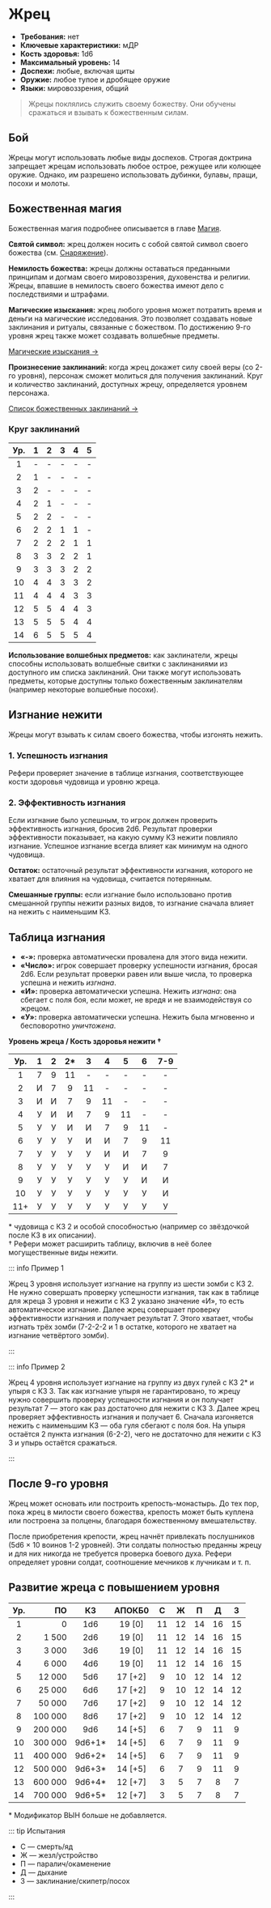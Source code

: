 # Жрец

-   **Требования:** нет
-   **Ключевые характеристики:** мДР
-   **Кость здоровья:** 1d6
-   **Максимальный уровень:** 14
-   **Доспехи:** любые, включая щиты
-   **Оружие:** любое тупое и дробящее оружие
-   **Языки:** мировоззрения, общий

> Жрецы поклялись служить своему божеству. Они обучены сражаться и взывать к божественным силам.

## Бой

Жрецы могут использовать любые виды доспехов. Строгая доктрина запрещает жрецам использовать любое острое, режущее или колющее оружие. Однако, им разрешено использовать дубинки, булавы, пращи, посохи и молоты.

## Божественная магия

Божественная магия подробнее описывается в главе [Магия](../../magic/magic/spells#божественная-магия).

**Святой символ:** жрец должен носить с собой святой символ своего божества (см. [Снаряжение](../equipment/adventuring-gear)).

**Немилость божества:** жрецы должны оставаться преданными принципам и догмам своего мировоззрения, духовенства и религии. Жрецы, впавшие в немилость своего божества имеют дело с последствиями и штрафами.

**Магические изыскания:** жрец любого уровня может потратить время и деньги на магические исследования. Это позволяет создавать новые заклинания и ритуалы, связанные с божеством. По достижению 9-го уровня жрец также может создавать волшебные предметы.

[Магические изыскания ->](../../magic/magic/magical-research)

**Произнесение заклинаний:** когда жрец докажет силу своей веры (со 2-го уровня), персонаж сможет молиться для получения заклинаний. Круг и количество заклинаний, доступных жрецу, определяется уровнем персонажа.

[Список божественных заклинаний ->](../../magic/divine/divine-spells)

### Круг заклинаний

| Ур. |  1  |  2  |  3  |  4  |  5  |
| :-: | :-: | :-: | :-: | :-: | :-: |
|  1  |  -  |  -  |  -  |  -  |  -  |
|  2  |  1  |  -  |  -  |  -  |  -  |
|  3  |  2  |  -  |  -  |  -  |  -  |
|  4  |  2  |  1  |  -  |  -  |  -  |
|  5  |  2  |  2  |  -  |  -  |  -  |
|  6  |  2  |  2  |  1  |  1  |  -  |
|  7  |  2  |  2  |  2  |  1  |  1  |
|  8  |  3  |  3  |  2  |  2  |  1  |
|  9  |  3  |  3  |  3  |  2  |  2  |
| 10  |  4  |  4  |  3  |  3  |  2  |
| 11  |  4  |  4  |  4  |  3  |  3  |
| 12  |  5  |  5  |  4  |  4  |  3  |
| 13  |  5  |  5  |  5  |  4  |  4  |
| 14  |  6  |  5  |  5  |  5  |  4  |

**Использование волшебных предметов:** как заклинатели, жрецы способны использовать волшебные свитки с заклинаниями из доступного им списка заклинаний. Они также могут использовать предметы, которые доступны только божественным заклинателям (например некоторые волшебные посохи).

## Изгнание нежити

Жрецы могут взывать к силам своего божества, чтобы изгонять нежить.

### 1. Успешность изгнания

Рефери проверяет значение в таблице изгнания, соответствующее кости здоровья чудовища и уровню жреца.

### 2. Эффективность изгнания

Если изгнание было успешным, то игрок должен проверить эффективность изгнания, бросив 2d6. Результат проверки эффективности показывает, на какую сумму КЗ нежити повлияло изгнание. Успешное изгнание всегда влияет как минимум на одного чудовища.

**Остаток:** остаточный результат эффективности изгнания, которого не хватает для влияния на чудовища, считается потерянным.

**Смешанные группы:** если изгнание было использовано против смешанной группы нежити разных видов, то изгнание сначала влияет на нежить с наименьшим КЗ.

## Таблица изгнания

-   **«-»:** проверка автоматически провалена для этого вида нежити.
-   **«Число»:** игрок совершает проверку успешности изгнания, бросая 2d6. Если результат проверки равен или выше числа, то проверка успешна и нежить _изгнана_.
-   **«И»:** проверка автоматически успешна. Нежить _изгнана_: она сбегает с поля боя, если может, не вредя и не взаимодействуя со жрецом.
-   **«У»:** проверка автоматически успешна. Нежить была мгновенно и бесповоротно _уничтожена_.

**Уровень жреца / Кость здоровья нежити †**

| Ур. |  1  |  2  | 2\* |  3  |  4  |  5  |  6  | 7-9 |
| :-: | :-: | :-: | :-: | :-: | :-: | :-: | :-: | :-: |
|  1  |  7  |  9  | 11  |  -  |  -  |  -  |  -  |  -  |
|  2  |  И  |  7  |  9  | 11  |  -  |  -  |  -  |  -  |
|  3  |  И  |  И  |  7  |  9  | 11  |  -  |  -  |  -  |
|  4  |  У  |  И  |  И  |  7  |  9  | 11  |  -  |  -  |
|  5  |  У  |  У  |  И  |  И  |  7  |  9  | 11  |  -  |
|  6  |  У  |  У  |  У  |  И  |  И  |  7  |  9  | 11  |
|  7  |  У  |  У  |  У  |  У  |  И  |  И  |  7  |  9  |
|  8  |  У  |  У  |  У  |  У  |  У  |  И  |  И  |  7  |
|  9  |  У  |  У  |  У  |  У  |  У  |  У  |  И  |  И  |
| 10  |  У  |  У  |  У  |  У  |  У  |  У  |  У  |  И  |
| 11+ |  У  |  У  |  У  |  У  |  У  |  У  |  У  |  У  |

\* чудовища с КЗ 2 и особой способностью (например со звёздочкой после КЗ в их описании).\
† Рефери может расширить таблицу, включив в неё более могущественные виды нежити.

::: info Пример 1

Жрец 3 уровня использует изгнание на группу из шести зомби с КЗ 2. Не нужно совершать проверку успешности изгнания, так как в таблице для жреца 3 уровня и нежити с КЗ 2 указано значение «И», то есть автоматическое изгнание. Далее жрец совершает проверку эффективности изгнания и получает результат 7. Этого хватает, чтобы изгнать трёх зомби (7-2-2-2 и 1 в остатке, которого не хватает на изгнание четвёртого зомби).

:::

::: info Пример 2

Жрец 4 уровня использует изгнание на группу из двух гулей с КЗ 2\* и упыря с КЗ 3. Так как изгнание упыря не гарантировано, то жрецу нужно совершить проверку успешности изгнания и он получает результат 7 — этого как раз достаточно для нежити с КЗ 3. Далее жрец проверяет эффективность изгнания и получает 6. Сначала изгоняется нежить с наименьшим КЗ — оба гуля сбегают с поля боя. На упыря остаётся 2 пункта изгнания (6-2-2), чего не достаточно для нежити с КЗ 3 и упырь остаётся сражаться.

:::

## После 9-го уровня

Жрец может основать или построить крепость-монастырь. До тех пор, пока жрец в милости своего божества, крепость может быть куплена или построена за полцены, благодаря божественному вмешательству.

После приобретения крепости, жрец начнёт привлекать послушников (5d6 × 10 воинов 1-2 уровней). Эти солдаты полностью преданны жрецу и для них никогда не требуется проверка боевого духа. Рефери определяет уровни солдат, соотношение мечников к лучникам и т. п.

## Развитие жреца с повышением уровня

| Ур. |      ПО |   КЗ    | АПОКБ0  |  C  |  Ж  |  П  |  Д  |  З  |
| :-: | ------: | :-----: | :-----: | :-: | :-: | :-: | :-: | :-: |
|  1  |       0 |   1d6   | 19 [0]  | 11  | 12  | 14  | 16  | 15  |
|  2  |   1 500 |   2d6   | 19 [0]  | 11  | 12  | 14  | 16  | 15  |
|  3  |   3 000 |   3d6   | 19 [0]  | 11  | 12  | 14  | 16  | 15  |
|  4  |   6 000 |   4d6   | 19 [0]  | 11  | 12  | 14  | 16  | 15  |
|  5  |  12 000 |   5d6   | 17 [+2] |  9  | 10  | 12  | 14  | 12  |
|  6  |  25 000 |   6d6   | 17 [+2] |  9  | 10  | 12  | 14  | 12  |
|  7  |  50 000 |   7d6   | 17 [+2] |  9  | 10  | 12  | 14  | 12  |
|  8  | 100 000 |   8d6   | 17 [+2] |  9  | 10  | 12  | 14  | 12  |
|  9  | 200 000 |   9d6   | 14 [+5] |  6  |  7  |  9  | 11  |  9  |
| 10  | 300 000 | 9d6+1\* | 14 [+5] |  6  |  7  |  9  | 11  |  9  |
| 11  | 400 000 | 9d6+2\* | 14 [+5] |  6  |  7  |  9  | 11  |  9  |
| 12  | 500 000 | 9d6+3\* | 14 [+5] |  6  |  7  |  9  | 11  |  9  |
| 13  | 600 000 | 9d6+4\* | 12 [+7] |  3  |  5  |  7  |  8  |  7  |
| 14  | 700 000 | 9d6+5\* | 12 [+7] |  3  |  5  |  7  |  8  |  7  |

\* Модификатор ВЫН больше не добавляется.

::: tip Испытания

-   С — смерть/яд
-   Ж — жезл/устройство
-   П — паралич/окаменение
-   Д — дыхание
-   З — заклинание/скипетр/посох

:::
